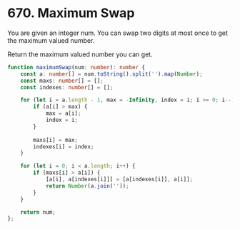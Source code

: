 # 670. Maximum Swap

You are given an integer num. You can swap two digits at most once to get the maximum valued number.

Return the maximum valued number you can get.

```ts
function maximumSwap(num: number): number {
    const a: number[] = num.toString().split('').map(Number);
    const maxs: number[] = [];
    const indexes: number[] = [];

    for (let i = a.length - 1, max = -Infinity, index = i; i >= 0; i--) {
        if (a[i] > max) {
            max = a[i];
            index = i;
        }
       
        maxs[i] = max;
        indexes[i] = index;
    }

    for (let i = 0; i < a.length; i++) {
        if (maxs[i] > a[i]) {
            [a[i], a[indexes[i]]] = [a[indexes[i]], a[i]];
            return Number(a.join(''));
        }
    }

    return num;
};
```

